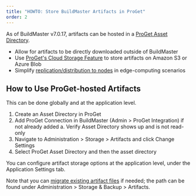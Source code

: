 ```yaml
---
title: "HOWTO: Store BuildMaster Artifacts in ProGet"
order: 2
---
```


As of BuildMaster v7.0.17, artifacts can be hosted in a [ProGet Asset Directory](/docs/proget/asset-directories-file-storage/what-is-an-asset-directory). 
* Allow for artifacts to be directly downloaded outside of BuildMaster
* Use [ProGet's Cloud Storage Feature](/docs/proget/advanced-features/proget-advanced-cloud-storage) to store artifacts on Amazon S3 or Azure Blob
* Simplify [replication/distribution to nodes](/docs/proget/replication-feed-mirroring/proget-howto-replicate-edge-locations) in edge-computing scenarios

## How to Use ProGet-hosted Artifacts
This can be done globally and at the application level.

1. Create an Asset Directory in ProGet
2. Add ProGet Connection in BuildMaster (Admin > ProGet Integration) if not already added
   a. Verify Asset Directory shows up and is not read-only
5. Navigate to Administration > Storage > Artifacts and click Change Settings
6. Select ProGet Asset Directory and then the asset directory

You can configure artifact storage options at the application level, under the Application Settings tab.

Note that you can [migrate existing artifact files](/docs/proget/asset-directories-file-storage/proget-howto-migrating-from-a-network-share-to-hosted-files) if needed; the path can be found under Administration > Storage & Backup > Artifacts.
